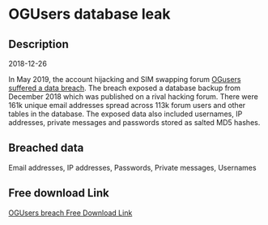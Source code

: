 # OGUsers database leak

## Description

2018-12-26

In May 2019, the account hijacking and SIM swapping forum <a href="https://krebsonsecurity.com/2019/05/account-hijacking-forum-ogusers-hacked/" target="_blank" rel="noopener">OGusers suffered a data breach</a>. The breach exposed a database backup from December 2018 which was published on a rival hacking forum. There were 161k unique email addresses spread across 113k forum users and other tables in the database. The exposed data also included usernames, IP addresses, private messages and passwords stored as salted MD5 hashes.

## Breached data

Email addresses, IP addresses, Passwords, Private messages, Usernames

## Free download Link

[OGUsers breach Free Download Link](https://link-to.net/1229997/340.6513470788335/dynamic/?r=aHR0cHM6Ly93d3cubWVkaWFmaXJlLmNvbS92aWV3L2ZPUU40bFNyaGREN21RTS9vZ3VzZXJzLmNvbS9maWxl)